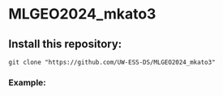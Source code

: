 # MLGEO2024_mkato3
## Install this repository:

`git clone "https://github.com/UW-ESS-DS/MLGEO2024_mkato3"`

### Example:
